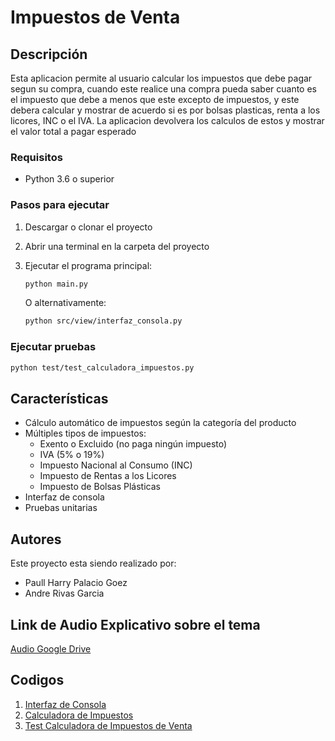# Impuestos de Venta

## Descripción
Esta aplicacion permite al usuario calcular los impuestos que debe pagar segun su compra, cuando este realice una compra pueda saber cuanto es el impuesto que debe a menos que este excepto de impuestos, y este debera calcular y mostrar de acuerdo si es por bolsas plasticas, renta a los licores, INC o el IVA.
La aplicacion devolvera los calculos de estos y mostrar el valor total a pagar esperado

### Requisitos
- Python 3.6 o superior

### Pasos para ejecutar
1. Descargar o clonar el proyecto
2. Abrir una terminal en la carpeta del proyecto
3. Ejecutar el programa principal:
   ```bash
   python main.py
   ```
   
   O alternativamente:
   ```bash
   python src/view/interfaz_consola.py
   ```

### Ejecutar pruebas
```bash
python test/test_calculadora_impuestos.py
```

## Características

- Cálculo automático de impuestos según la categoría del producto
- Múltiples tipos de impuestos:
  - Exento o Excluido (no paga ningún impuesto)
  - IVA (5% o 19%)
  - Impuesto Nacional al Consumo (INC)
  - Impuesto de Rentas a los Licores
  - Impuesto de Bolsas Plásticas
- Interfaz de consola 
- Pruebas unitarias 


## Autores
Este proyecto esta siendo realizado por: 
- Paull Harry Palacio Goez 
- Andre Rivas Garcia

## Link de Audio Explicativo sobre el tema

[Audio Google Drive](https://drive.google.com/drive/folders/1fSU6wTmUQqWg4ZMv37Z1zxNohdVUYFGI?usp=drive_link)

## Codigos

1. [Interfaz de Consola](src/view/interfaz_consola.py)
2. [Calculadora de Impuestos](src/model/calculadora_impuestos.py)
3. [Test Calculadora de Impuestos de Venta](test/test_calculadora_impuestos.py)
